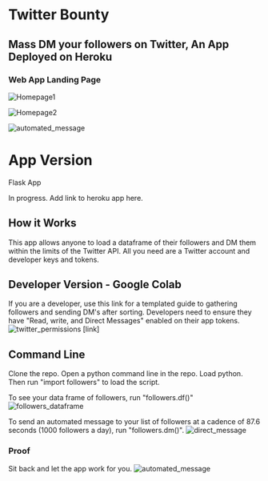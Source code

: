 # Twitter Bounty
## Mass DM your followers on Twitter, An App Deployed on Heroku

### Web App Landing Page

![Homepage1](https://github.com/npgeorge/twitter-bounty/blob/master/homepage1.png)

![Homepage2](https://github.com/npgeorge/twitter-bounty/blob/master/homepage2.png)

![automated_message](https://github.com/npgeorge/twitter-bounty/blob/master/automated_message.PNG)

# App Version

Flask App

In progress. Add link to heroku app here. 

## How it Works

This app allows anyone to load a dataframe of their followers and DM them within the limits of the Twitter API. All you need are a Twitter account and developer keys and tokens.

## Developer Version - Google Colab

If you are a developer, use this link for a templated guide to gathering followers and sending DM's after sorting. Developers need to ensure they have "Read, write, and Direct Messages" enabled on their app tokens.
![twitter_permissions](https://github.com/npgeorge/twitter-bounty/blob/master/twitter_permissions.png)
[link]

## Command Line

Clone the repo. Open a python command line in the repo. Load python. Then run "import followers" to load the script.

To see your data frame of followers, run "followers.df()"
![followers_dataframe](https://github.com/npgeorge/twitter-bounty/blob/master/get_df_of_followers.png)

To send an automated message to your list of followers at a cadence of 87.6 seconds (1000 followers a day), run "followers.dm()".
![direct_message](https://github.com/npgeorge/twitter-bounty/blob/master/send_a_dm.png)

### Proof
Sit back and let the app work for you.
![automated_message](https://github.com/npgeorge/twitter-bounty/blob/master/automated_message.PNG)


